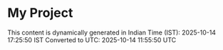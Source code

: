 # My Project

This content is dynamically generated in Indian Time (IST): 2025-10-14 17:25:50 IST
Converted to UTC: 2025-10-14 11:55:50 UTC
